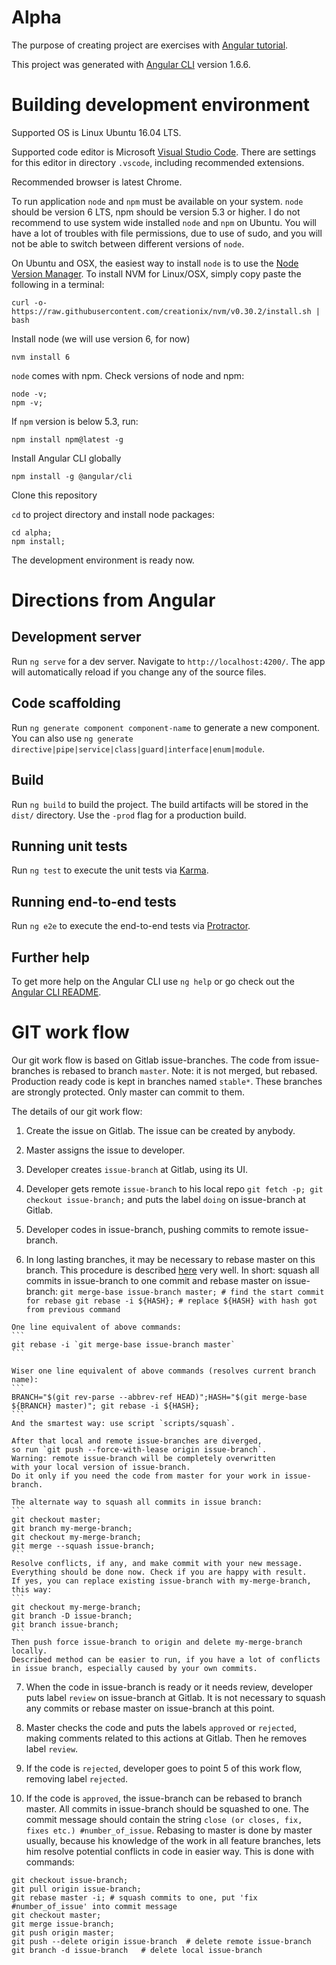 # Alpha

The purpose of creating project are exercises with [Angular tutorial](https://angular.io/tutorial).

This project was generated with
[Angular CLI](https://github.com/angular/angular-cli) version 1.6.6.

# Building development environment

Supported OS is Linux Ubuntu 16.04 LTS.

Supported code editor is Microsoft [Visual Studio Code](https://code.visualstudio.com/).
There are settings for this editor in directory `.vscode`,
including recommended extensions.

Recommended browser is latest Chrome.

To run application `node` and `npm` must be available
on your system. `node` should be version 6 LTS, npm should be version 5.3
or higher. I do not recommend to use system wide installed `node` and `npm`
on Ubuntu. You will have a lot of troubles with file permissions, due to use
of sudo, and you will not be able to switch between different versions of `node`.

On Ubuntu and OSX, the easiest way to install `node` is to use the
[Node Version Manager](https://github.com/creationix/nvm). To install NVM for
Linux/OSX, simply copy paste the following in a terminal:
```
curl -o- https://raw.githubusercontent.com/creationix/nvm/v0.30.2/install.sh | bash
```

Install node (we will use version 6, for now)
```
nvm install 6
```

`node` comes with npm. Check versions of node and npm:
```
node -v;
npm -v;
```

If `npm` version is below 5.3, run:
```
npm install npm@latest -g
```

Install Angular CLI globally
```
npm install -g @angular/cli
```

Clone this repository

`cd` to project directory and install node packages:
```
cd alpha;
npm install;
```

The development environment is ready now.

# Directions from Angular

## Development server

Run `ng serve` for a dev server. Navigate to `http://localhost:4200/`. The app will automatically reload if you change any of the source files.

## Code scaffolding

Run `ng generate component component-name` to generate a new component. You can also use `ng generate directive|pipe|service|class|guard|interface|enum|module`.

## Build

Run `ng build` to build the project. The build artifacts will be stored in the `dist/` directory. Use the `-prod` flag for a production build.

## Running unit tests

Run `ng test` to execute the unit tests via [Karma](https://karma-runner.github.io).

## Running end-to-end tests

Run `ng e2e` to execute the end-to-end tests via [Protractor](http://www.protractortest.org/).

## Further help

To get more help on the Angular CLI use `ng help` or go check out the [Angular CLI README](https://github.com/angular/angular-cli/blob/master/README.md).


# GIT work flow

Our git work flow is based on Gitlab issue-branches.
The code from issue-branches is rebased to branch `master`.
Note: it is not merged, but rebased.
Production ready code is kept in branches named `stable*`. These branches
are strongly protected. Only master can commit to them.

The details of our git work flow:

1.   Create the issue on Gitlab. The issue can be created by anybody.

2.   Master assigns the issue to developer.

3.   Developer creates `issue-branch` at Gitlab, using its UI.

4.   Developer gets remote `issue-branch` to his local
repo `git fetch -p; git checkout issue-branch;`
and puts the label `doing` on issue-branch at Gitlab.

5.   Developer codes in issue-branch, pushing commits to remote issue-branch.

6.   In long lasting branches, it may be necessary to rebase master on this branch.
This procedure is described
[here](https://github.com/edx/edx-platform/wiki/How-to-Rebase-a-Pull-Request#squash-your-changes) very well.
In short: squash all commits in issue-branch to one commit
and rebase master on issue-branch:
    ```
    git merge-base issue-branch master; # find the start commit for rebase
    git rebase -i ${HASH}; # replace ${HASH} with hash got from previous command
    ```

    One line equivalent of above commands:
    ```
    git rebase -i `git merge-base issue-branch master`
    ```

    Wiser one line equivalent of above commands (resolves current branch name):
    ```
    BRANCH="$(git rev-parse --abbrev-ref HEAD)";HASH="$(git merge-base ${BRANCH} master)"; git rebase -i ${HASH};
    ```
    And the smartest way: use script `scripts/squash`.

    After that local and remote issue-branches are diverged,
    so run `git push --force-with-lease origin issue-branch`.
    Warning: remote issue-branch will be completely overwritten
    with your local version of issue-branch.
    Do it only if you need the code from master for your work in issue-branch.

    The alternate way to squash all commits in issue branch:
    ```
    git checkout master;
    git branch my-merge-branch;
    git checkout my-merge-branch;
    git merge --squash issue-branch;
    ```
    Resolve conflicts, if any, and make commit with your new message.
    Everything should be done now. Check if you are happy with result.
    If yes, you can replace existing issue-branch with my-merge-branch,
    this way:
    ```
    git checkout my-merge-branch;
    git branch -D issue-branch;
    git branch issue-branch;
    ```
    Then push force issue-branch to origin and delete my-merge-branch locally.
    Described method can be easier to run, if you have a lot of conflicts
    in issue branch, especially caused by your own commits.

7.   When the code in issue-branch is ready or it needs review,
developer puts label `review` on issue-branch at Gitlab.
It is not necessary to squash any commits or rebase
master on issue-branch at this point.

8.   Master checks the code and puts the labels `approved` or `rejected`,
making comments related to this actions at Gitlab. Then he removes label `review`.

9.   If the code is `rejected`, developer goes to point 5 of this work flow, removing label `rejected`.

10.   If the code is `approved`, the issue-branch can be rebased to branch master.
All commits in issue-branch should be squashed to one. The commit message
should contain the string `close (or closes, fix, fixes etc.) #number_of_issue`.
Rebasing to master is done by master usually, because his knowledge of the work
in all feature branches, lets him resolve potential conflicts in code in
easier way. This is done with commands:
```
git checkout issue-branch;
git pull origin issue-branch;
git rebase master -i; # squash commits to one, put 'fix #number_of_issue' into commit message
git checkout master;
git merge issue-branch;
git push origin master;
git push --delete origin issue-branch  # delete remote issue-branch
git branch -d issue-branch   # delete local issue-branch
```
